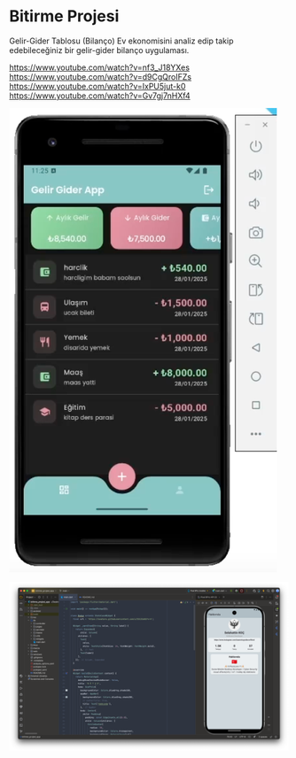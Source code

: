 # Bitirme Projesi

Gelir-Gider Tablosu (Bilanço)
Ev ekonomisini analiz edip takip edebileceğiniz bir gelir-gider bilanço uygulaması.

https://www.youtube.com/watch?v=nf3_J18YXes
https://www.youtube.com/watch?v=d9CgQroIFZs
https://www.youtube.com/watch?v=IxPU5jut-k0
https://www.youtube.com/watch?v=Gv7gj7nHXf4

![img.png](img.png)

![img.jpg](assets/images/img.jpg)